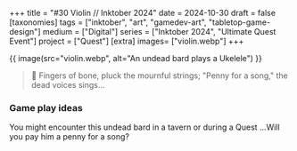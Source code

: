 +++
title = "#30 Violin // Inktober 2024"
date = 2024-10-30
draft =  false
[taxonomies]
tags = ["inktober", "art", "gamedev-art", "tabletop-game-design"]
medium = ["Digital"]
series = ["Inktober 2024", "Ultimate Quest Event"]
project = ["Quest"]
[extra]
images= ["violin.webp"]
+++

{{ image(src="violin.webp", alt="An undead bard plays a Ukelele") }}

> 🎸 Fingers of bone, pluck the mournful strings; "Penny for a song," the dead voices sings...

### Game play ideas

You might encounter this undead bard in a tavern or during a Quest ...Will you pay him a penny for a song?
